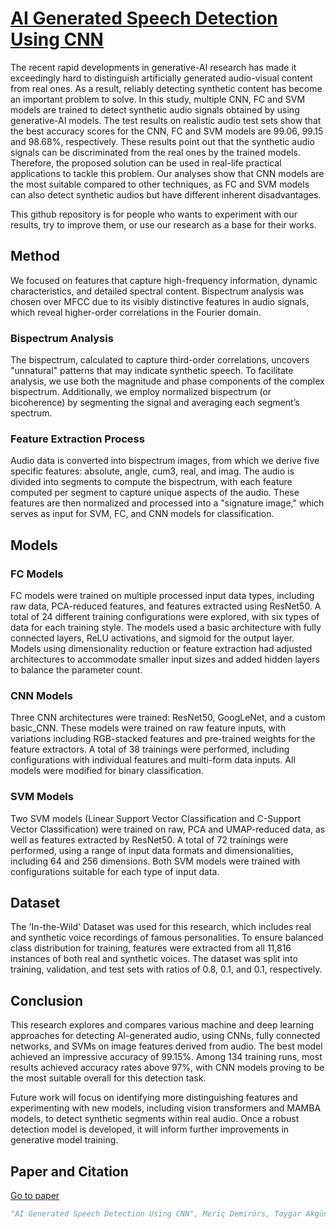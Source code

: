 # [AI Generated Speech Detection Using CNN](https://ieeexplore.ieee.org/abstract/document/10825541)

The recent rapid developments in generative-AI research has made it exceedingly hard to distinguish artificially generated audio-visual content from real ones. As a result, reliably detecting synthetic content has become an important problem to solve. In this study, multiple CNN, FC and SVM models are trained to detect synthetic audio signals obtained by using generative-AI models. The test results on realistic audio test sets show that the best accuracy scores for the CNN, FC and SVM models are 99.06, 99.15 and 98.68%, respectively. These results point out that the synthetic audio signals can be discriminated from the real ones by the trained models. Therefore, the proposed solution can be used in real-life practical applications to tackle this problem. Our analyses show that CNN models are the most suitable compared to other techniques, as FC and SVM models can also detect synthetic audios but have different inherent disadvantages.

This github repository is for people who wants to experiment with our results, try to improve them, or use our research as a base for their works.


## Method
We focused on features that capture high-frequency information, dynamic characteristics, and detailed spectral content. Bispectrum analysis was chosen over MFCC due to its visibly distinctive features in audio signals, which reveal higher-order correlations in the Fourier domain.

### Bispectrum Analysis
The bispectrum, calculated to capture third-order correlations, uncovers "unnatural" patterns that may indicate synthetic speech. To facilitate analysis, we use both the magnitude and phase components of the complex bispectrum. Additionally, we employ normalized bispectrum (or bicoherence) by segmenting the signal and averaging each segment’s spectrum.

### Feature Extraction Process
Audio data is converted into bispectrum images, from which we derive five specific features: absolute, angle, cum3, real, and imag. The audio is divided into segments to compute the bispectrum, with each feature computed per segment to capture unique aspects of the audio. These features are then normalized and processed into a "signature image," which serves as input for SVM, FC, and CNN models for classification.

## Models
### FC Models
FC models were trained on multiple processed input data types, including raw data, PCA-reduced features, and features extracted using ResNet50. A total of 24 different training configurations were explored, with six types of data for each training style. The models used a basic architecture with fully connected layers, ReLU activations, and sigmoid for the output layer. Models using dimensionality reduction or feature extraction had adjusted architectures to accommodate smaller input sizes and added hidden layers to balance the parameter count.

### CNN Models
Three CNN architectures were trained: ResNet50, GoogLeNet, and a custom basic_CNN. These models were trained on raw feature inputs, with variations including RGB-stacked features and pre-trained weights for the feature extractors. A total of 38 trainings were performed, including configurations with individual features and multi-form data inputs. All models were modified for binary classification.

### SVM Models
Two SVM models (Linear Support Vector Classification and C-Support Vector Classification) were trained on raw, PCA and UMAP-reduced data, as well as features extracted by ResNet50. A total of 72 trainings were performed, using a range of input data formats and dimensionalities, including 64 and 256 dimensions. Both SVM models were trained with configurations suitable for each type of input data.

## Dataset
The 'In-the-Wild' Dataset was used for this research, which includes real and synthetic voice recordings of famous personalities. To ensure balanced class distribution for training, features were extracted from all 11,816 instances of both real and synthetic voices. The dataset was split into training, validation, and test sets with ratios of 0.8, 0.1, and 0.1, respectively.

## Conclusion
This research explores and compares various machine and deep learning approaches for detecting AI-generated audio, using CNNs, fully connected networks, and SVMs on image features derived from audio. The best model achieved an impressive accuracy of 99.15%. Among 134 training runs, most results achieved accuracy rates above 97%, with CNN models proving to be the most suitable overall for this detection task.

Future work will focus on identifying more distinguishing features and experimenting with new models, including vision transformers and MAMBA models, to detect synthetic segments within real audio. Once a robust detection model is developed, it will inform further improvements in generative model training.

## Paper and Citation
[Go to paper](materials/AI_Generated_Speech_Detection_Using_CNN.pdf)
```bibtex
"AI Generated Speech Detection Using CNN", Meriç Demirörs, Toygar Akgün and Ahmet Murat Özbayoğlu, 2024
```
